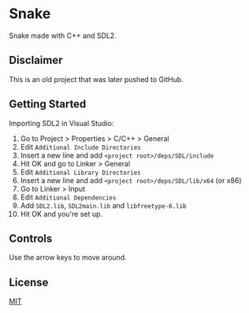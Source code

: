 # Snake
Snake made with C++ and SDL2.
## Disclaimer
This is an old project that was later pushed to GitHub.
## Getting Started
Importing SDL2 in Visual Studio:
1. Go to Project > Properties > C/C++ > General
2. Edit `Additional Include Directories`
3. Insert a new line and add `<project root>/deps/SDL/include`
4. Hit OK and go to Linker > General
5. Edit `Additional Library Directories`
6. Insert a new line and add `<project root>/deps/SDL/lib/x64` (or x86)
7. Go to Linker > Input
8. Edit `Additional Dependencies`
9. Add `SDL2.lib`, `SDL2main.lib` and `libfreetype-6.lib`
10. Hit OK and you're set up.
## Controls
Use the arrow keys to move around.
## License
[MIT](LICENSE)
